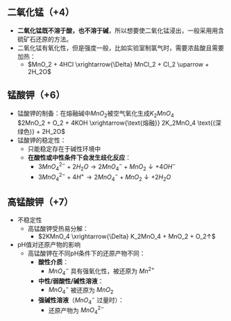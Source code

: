 ## 二氧化锰（+4）
- **二氧化锰既不溶于酸，也不溶于碱**，所以想要使二氧化锰浸出，一般采用用含硫矿石还原的方法。
- 二氧化锰有氧化性，但是强度一般，比如实验室制氯气时，需要浓盐酸且需要加热：
	- $MnO_2 + 4HCl \xrightarrow{\Delta} MnCl_2 + Cl_2 \uparrow + 2H_2O$
## 锰酸钾（+6）
- 锰酸钾的制备：在熔融碱中$MnO_2$被空气氧化生成$K_2MnO_4$  
  $2MnO_2 + O_2 + 4KOH \xrightarrow{\text{熔融}} 2K_2MnO_4 \text{(深绿色)} + 2H_2O$
- 锰酸钾的稳定性：
	- 只能稳定存在于碱性环境中
	- **在酸性或中性条件下会发生歧化反应**：
		- $3MnO_4^{2-} + 2H_2O \longrightarrow 2MnO_4^- + MnO_2↓ + 4OH^-$
		- $3MnO_4^{2-} + 4H^+ \longrightarrow 2MnO_4^- + MnO_2↓ + 2H_2O$
## 高锰酸钾（+7）
- 不稳定性
	- 高锰酸钾受热易分解：
		- $2KMnO_4 \xrightarrow{\Delta} K_2MnO_4 + MnO_2 + O_2↑$
- pH值对还原产物的影响
	- 高锰酸钾在不同pH条件下的还原产物不同：
		- **酸性介质**：
			- $MnO_4^-$ 具有强氧化性，被还原为 $Mn^{2+}$
		- **中性/弱酸性/碱性溶液**：
			- $MnO_4^-$ 被还原为 $MnO_2$
		- **强碱性溶液**（$MnO_4^-$ 过量时）：
			- 还原产物为 $MnO_4^{2-}$
